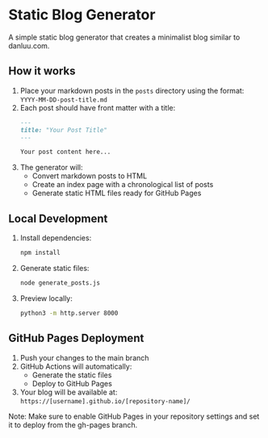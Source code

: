 # Static Blog Generator

A simple static blog generator that creates a minimalist blog similar to danluu.com.

## How it works

1. Place your markdown posts in the `posts` directory using the format: `YYYY-MM-DD-post-title.md`
2. Each post should have front matter with a title:
   ```markdown
   ---
   title: "Your Post Title"
   ---

   Your post content here...
   ```
3. The generator will:
   - Convert markdown posts to HTML
   - Create an index page with a chronological list of posts
   - Generate static HTML files ready for GitHub Pages

## Local Development

1. Install dependencies:
   ```bash
   npm install
   ```

2. Generate static files:
   ```bash
   node generate_posts.js
   ```

3. Preview locally:
   ```bash
   python3 -m http.server 8000
   ```

## GitHub Pages Deployment

1. Push your changes to the main branch
2. GitHub Actions will automatically:
   - Generate the static files
   - Deploy to GitHub Pages
3. Your blog will be available at: `https://[username].github.io/[repository-name]/`

Note: Make sure to enable GitHub Pages in your repository settings and set it to deploy from the gh-pages branch.
